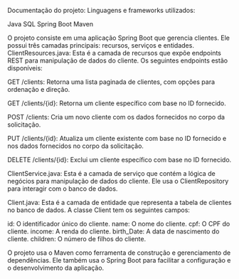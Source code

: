 Documentação do projeto:  Linguagens e frameworks utilizados:  

Java
SQL
Spring Boot
Maven

O projeto consiste em uma aplicação Spring Boot que gerencia clientes. Ele possui três camadas principais: recursos, serviços e entidades.  
ClientResources.java: Esta é a camada de recursos que expõe endpoints REST para manipulação de dados do cliente. Os seguintes endpoints estão disponíveis:  

GET /clients: Retorna uma lista paginada de clientes, com opções para ordenação e direção.

GET /clients/{id}: Retorna um cliente específico com base no ID fornecido.

POST /clients: Cria um novo cliente com os dados fornecidos no corpo da solicitação.

PUT /clients/{id}: Atualiza um cliente existente com base no ID fornecido e nos dados fornecidos no corpo da solicitação.

DELETE /clients/{id}: Exclui um cliente específico com base no ID fornecido.

ClientService.java: Esta é a camada de serviço que contém a lógica de negócios para manipulação de dados do cliente. Ele usa o ClientRepository para interagir com o banco de dados.  

Client.java: Esta é a camada de entidade que representa a tabela de clientes no banco de dados. A classe Client tem os seguintes campos:  

id: O identificador único do cliente.
name: O nome do cliente.
cpf: O CPF do cliente.
income: A renda do cliente.
birth_Date: A data de nascimento do cliente.
children: O número de filhos do cliente.

O projeto usa o Maven como ferramenta de construção e gerenciamento de dependências. Ele também usa o Spring Boot para facilitar a configuração e o desenvolvimento da aplicação.
